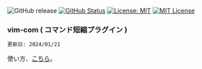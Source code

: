 ![GitHub release](https://img.shields.io/github/release/takkii/vim-com.svg?style=flat) [![GitHub Status](https://img.shields.io/github/last-commit/takkii/vim-com.svg?style=flat)](GitHub) [![License: MIT](https://img.shields.io/badge/License-MIT-yellow.svg)](https://opensource.org/licenses/MIT) [![MIT License](http://img.shields.io/badge/license-MIT-blue.svg?style=flat)](LICENSE)

### vim-com ( コマンド短縮プラグイン )

```markdown
更新日: 2024/01/21
```

使い方、[こちら](https://github.com/takkii/vim-com/wiki/manual)。

